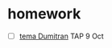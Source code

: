 homework
========

- [ ] [tema Dumitran](https://lh4.googleusercontent.com/-u6-QxP43r3M/VC7OFNP2s0I/AAAAAAAAL6k/sDR5h2rUxbc/w949-h712-no/IMG_20141002_173154.jpg) TAP 9 Oct

